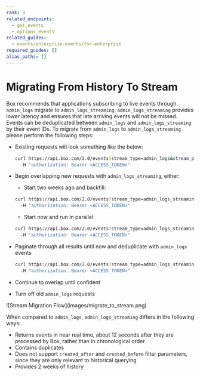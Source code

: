 ```yaml
---
rank: 3
related_endpoints:
  - get_events
  - options_events
related_guides:
  - events/enterprise-events/for-enterprise
required_guides: []
alias_paths: []
---
```


# Migrating From History To Stream

Box recommends that applications subscribing to live events through
`admin_logs` migrate to `admin_logs_streaming`. `admin_logs_streaming` provides
lower latency and ensures that late arriving events will not be missed. Events
can be deduplicated between `admin_logs` and `admin_logs_streaming` by their
event IDs. To migrate from `admin_logs` to `admin_logs_streaming` please
perform the following steps:

* Existing requests will look something like the below:

  <!-- markdownlint-disable line-length -->
  ```bash
  curl https://api.box.com/2.0/events?stream_type=admin_logs&stream_position=1632893855 \
    -H "authorization: Bearer <ACCESS_TOKEN>"
  ```
  <!-- markdownlint-enable line-length -->

* Begin overlapping new requests with `admin_logs_streaming`, either:
  * Start two weeks ago and backfill:

  <!-- markdownlint-disable line-length -->
  ```bash
  curl https://api.box.com/2.0/events?stream_type=admin_logs_streaming&stream_position=0 \
    -H "authorization: Bearer <ACCESS_TOKEN>"
  ```
  <!-- markdownlint-enable line-length -->

  * Start now and run in parallel:

  <!-- markdownlint-disable line-length -->
  ```bash
  curl https://api.box.com/2.0/events?stream_type=admin_logs_streaming&stream_position=now \
    -H "authorization: Bearer <ACCESS_TOKEN>"
  ```
  <!-- markdownlint-enable line-length -->

* Paginate through all results until now and deduplicate with `admin_logs`
  events

  <!-- markdownlint-disable line-length -->
  ```bash
  curl https://api.box.com/2.0/events?stream_type=admin_logs_streaming&stream_position=1632893855 \
    -H "authorization: Bearer <ACCESS_TOKEN>"
  ```
  <!-- markdownlint-enable line-length -->

* Continue to overlap until confident
* Turn off old `admin_logs` requests

<ImageFrame center shadow border>
![Stream Migration Flow](images/migrate_to_stream.png)
</ImageFrame>

When compared to `admin_logs`, `admin_logs_streaming` differs in the
following ways:

* Returns events in near real time, about 12 seconds after they are
  processed by Box, rather than in chronological order
* Contains duplicates
* Does not support `created_after` and `created_before` filter parameters,
  since they are only relevant to historical querying
* Provides 2 weeks of history

